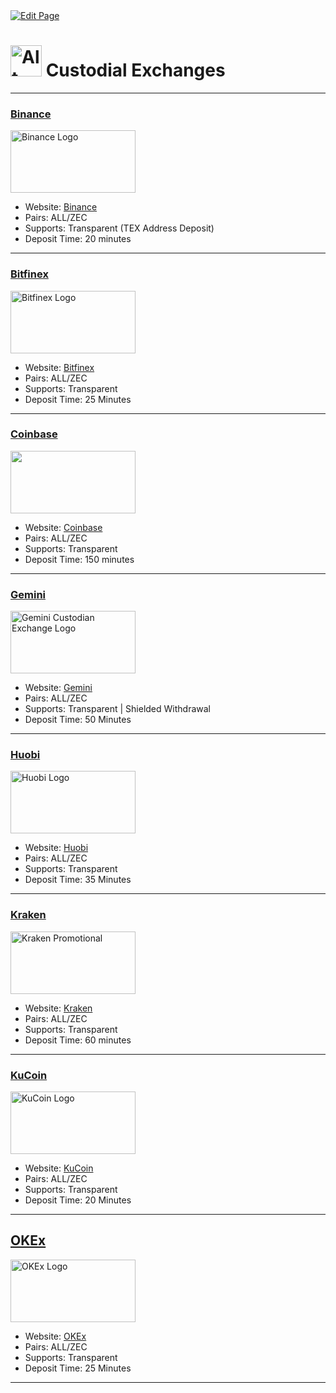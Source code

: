 <a href="https://github.com/zechub/zechub/edit/main/site/Using_Zcash/Custodial_Exchanges.md" target="_blank">
  <img src="https://img.shields.io/badge/Edit-blue" alt="Edit Page"/>
</a>

# <img src="https://i.ibb.co/bmS65xV/image-2024-02-03-173258092.png" alt="Alt Text" width="50"/>   Custodial Exchanges

---

### [Binance](https://binance.com)

<a href="https://binance.com">
    <img src="https://cryptologos.cc/logos/binance-coin-bnb-logo.png" alt="Binance Logo" width="200" height="100"/>
</a>

- Website: [Binance](https://binance.com)
- Pairs: ALL/ZEC
- Supports: Transparent (TEX Address Deposit)
- Deposit Time: 20 minutes
___

### [Bitfinex](https://bitfinex.com)

<a href="https://bitfinex.com">
    <img src="https://upload.wikimedia.org/wikipedia/en/4/41/Bitfinex_Logo_light.svg" alt="Bitfinex Logo" width="200" height="100"/>
</a>

- Website: [Bitfinex](https://bitfinex.com)
- Pairs: ALL/ZEC
- Supports: Transparent
- Deposit Time: 25 Minutes 
___

### [Coinbase](https://coinbase.com)

<a href="https://coinbase.com">
    <img src="https://i.ibb.co/XWkqhdY/coinbase.png" alt="" width="200" height="100"/>
</a>

- Website: [Coinbase](https://coinbase.com)
- Pairs: ALL/ZEC
- Supports: Transparent
- Deposit Time: 150 minutes
___

 ### [Gemini](https://gemini.com)

<a href="https://gemini.com">
    <img src="https://logos-world.net/wp-content/uploads/2023/12/Gemini-Symbol.png" alt="Gemini Custodian Exchange Logo" width="200" height="100"/>
</a>

- Website: [Gemini](https://gemini.com)
- Pairs: ALL/ZEC
- Supports: Transparent | Shielded Withdrawal
- Deposit Time: 50 Minutes 
___

### [Huobi](https://huobi.com)

<a href="https://huobi.com">
    <img src="https://seeklogo.com/images/H/huobi-global-logo-82DAA48E43-seeklogo.com.png" alt="Huobi Logo" width="200" height="100"/>
</a>

- Website: [Huobi](https://huobi.com)
- Pairs: ALL/ZEC
- Supports: Transparent
- Deposit Time: 35 Minutes 
___

### [Kraken](https://kraken.com)

<a href="https://kraken.com">
    <img src="https://assets.kraken.com/marketing/static/kraken-logo.jpg" alt="Kraken Promotional" width="200" height="100"/>
</a>

- Website: [Kraken](https://kraken.com)
- Pairs: ALL/ZEC
- Supports: Transparent
- Deposit Time: 60 minutes
___

### [KuCoin](https://kucoin.com)

<a href="https://kucoin.com">
    <img src="https://www.svgrepo.com/show/331460/kucoin.svg" alt="KuCoin Logo" width="200" height="100"/>
</a>

- Website: [KuCoin](https://kucoin.com)
- Pairs: ALL/ZEC
- Supports: Transparent
- Deposit Time: 20 Minutes 
___

## [OKEx](https://okex.com)

<a href="https://okex.com">
    <img src="https://upload.wikimedia.org/wikipedia/commons/8/89/Official_logo_of_OKEx.png" alt="OKEx Logo" width="200" height="100"/>
</a>

- Website: [OKEx](https://okex.com)
- Pairs: ALL/ZEC
- Supports: Transparent
- Deposit Time: 25 Minutes 
___
